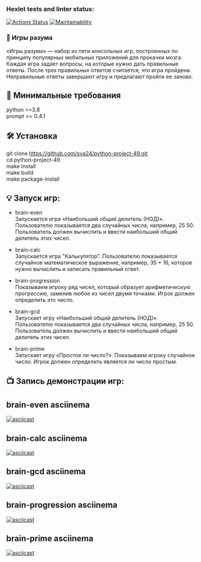 ### Hexlet tests and linter status:
[![Actions Status](https://github.com/sva24/python-project-49/actions/workflows/hexlet-check.yml/badge.svg)](https://github.com/sva24/python-project-49/actions)
[![Maintainability](https://api.codeclimate.com/v1/badges/9b667465285fb0e8d03a/maintainability)](https://codeclimate.com/github/sva24/python-project-49/maintainability)
### 🧠 Игры разума
«Игры разума» — набор из пяти консольных игр, построенных по принципу популярных мобильных приложений для прокачки мозга.
Каждая игра задает вопросы, на которые нужно дать правильные ответы. После трех правильных ответов считается, что игра пройдена. 
Неправильные ответы завершают игру и предлагают пройти ее заново.

## 🔨 Минимальные требования
python >=3.8  
prompt >= 0.4.1

## 🛠️ Установка
git clone https://github.com/sva24/python-project-49.git  
cd python-project-49  
make install  
make build   
make package-install

## 💡 Запуск игр:
- brain-even  
  Запускается игра «Наибольший общий делитель (НОД)».  
  Пользователю показывается два случайных числа, например, 25 50.  
  Пользователь должен вычислить и ввести наибольший общий делитель этих чисел.
  
- brain-calc  
  Запускается игра "Калькулятор". Пользователю показывается случайное математическое выражение, например, 
  35 + 16, которое нужно вычислить и записать правильный ответ.

- brain-progression  
  Показываем игроку ряд чисел, который образует арифметическую прогрессию, заменив любое из чисел двумя точками.
  Игрок должен определить это число.
- brain-gcd  
  Запускает игру «Наибольший общий делитель (НОД)». Пользователю показывается два случайных числа, например, 25 50.  
  Пользователь должен вычислить и ввести наибольший общий делитель этих чисел.
- brain-prime  
  Запускает игру «Простое ли число?». 
  Показываем игроку случайное число. Игрок должен определить является ли число простым.

## 📺 Запись демонстрации игр:
## brain-even asciinema
[![asciicast](https://asciinema.org/a/4oG7bT9aVDVE3oTgQbb7owA2D.svg)](https://asciinema.org/a/4oG7bT9aVDVE3oTgQbb7owA2D)
## brain-calc asciinema
[![asciicast](https://asciinema.org/a/tLb7Bqpd7FNr7YaqYtpFW9gtO.svg)](https://asciinema.org/a/tLb7Bqpd7FNr7YaqYtpFW9gtO)
## brain-gcd asciinema
[![asciicast](https://asciinema.org/a/Idr07BXQumrVu4onP55QoKKuf.svg)](https://asciinema.org/a/Idr07BXQumrVu4onP55QoKKuf)
## brain-progression asciinema
[![asciicast](https://asciinema.org/a/yPWcSugbYKGIU74X9p7EJ1m2c.svg)](https://asciinema.org/a/yPWcSugbYKGIU74X9p7EJ1m2c)
## brain-prime asciinema
[![asciicast](https://asciinema.org/a/Z0kVv3RT74b56IevV0T8qxM18.svg)](https://asciinema.org/a/Z0kVv3RT74b56IevV0T8qxM18)


